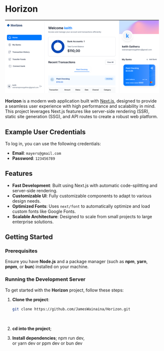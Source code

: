 # Horizon

![Horizon Screenshot](./public/icons/screenshot.png)

**Horizon** is a modern web application built with [Next.js](https://nextjs.org/), designed to provide a seamless user experience with high performance and scalability in mind. This project leverages Next.js features like server-side rendering (SSR), static site generation (SSG), and API routes to create a robust web platform.

## Example User Credentials

To log in, you can use the following credentials:

- **Email**: `mayers@gmail.com`
- **Password**: `123456789`

## Features

- **Fast Development**: Built using Next.js with automatic code-splitting and server-side rendering.
- **Customizable UI**: Fully customizable components to adapt to various design needs.
- **Optimized Fonts**: Uses `next/font` to automatically optimize and load custom fonts like Google Fonts.
- **Scalable Architecture**: Designed to scale from small projects to large enterprise solutions.

## Getting Started

### Prerequisites

Ensure you have **Node.js** and a package manager (such as **npm**, **yarn**, **pnpm**, or **bun**) installed on your machine.

### Running the Development Server

To get started with the **Horizon** project, follow these steps:

1. **Clone the project**:

   ```bash
   git clone https://github.com/JamesWainaina/Horizon.git

 
2. **cd  into the project**;
3. **Install dependencies**;
npm run dev,  
 or
  yarn dev
or
 ppm dev
or
 bun dev




